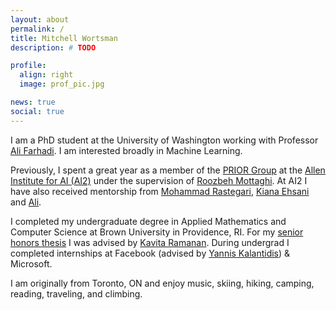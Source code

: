 ```yaml
---
layout: about
permalink: /
title: Mitchell Wortsman
description: # TODO

profile:
  align: right
  image: prof_pic.jpg

news: true
social: true
---
```


I am a PhD student at the University of Washington working with Professor
[Ali Farhadi](https://homes.cs.washington.edu/~ali/).
I am interested broadly in Machine Learning.

Previously, I spent a great year as a member of the
[PRIOR Group](https://prior.allenai.org/) at the
[Allen Institute for AI (AI2)](https://allenai.org/)
under the supervision of [Roozbeh Mottaghi](https://cs.stanford.edu/~roozbeh/).
At AI2 I have also received mentorship from
[Mohammad Rastegari](https://allenai.org/team/mohammadr/),
[Kiana Ehsani](https://homes.cs.washington.edu/~kianae/) and
[Ali](https://homes.cs.washington.edu/~ali/).

I completed my undergraduate degree in Applied Mathematics and Computer Science
at Brown University in Providence, RI. For my [senior
honors thesis](/publications/#undergraduate-thesis) I was advised by [Kavita Ramanan](https://www.brown.edu/academics/applied-mathematics/kavita-ramanan).
During undergrad I completed internships at Facebook
(advised by [Yannis Kalantidis](http://www.skamalas.com/)) & Microsoft.

I am originally from Toronto, ON and enjoy music,
skiing, hiking, camping, reading, traveling, and climbing.
